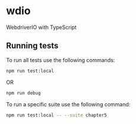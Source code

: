 # wdio
WebdriverIO with TypeScript

## Running tests

To run all tests use the following commands:

```bash
npm run test:local
```
OR
```bash
npm run debug
```

To run a specific suite use the following command:

```bash
npm run test:local -- --suite chapter5
```
